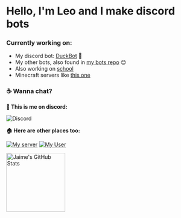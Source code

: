 # Hello, I'm Leo and I make discord bots

### Currently working on:
- My discord bot: [DuckBot](https://top.gg/bot/788278464474120202 "DuckBot on top.gg") 💞
- My other bots, also found in [my bots repo](https://github.com/LeoCx1000/discord-bots "discord-bots repo") 😊
- Also working on [school](https://www.google.com/search?q=school "My school")
- Minecraft servers like [this one](https://github.com/LeoCx1000/discord-bots/tree/master/ozbot 'Minecraft Server README.md')
### :coffee: Wanna chat?

**📲 This is me on discord:**

![Discord](https://discord.c99.nl/widget/theme-3/349373972103561218.png)

**🏠 Here are other places too:**

[![My server](https://img.shields.io/static/v1?style=flat&logo=discord&logoColor=white&color=%235865f2&label=&message=Join%20my%20server:%20DuckBot%20Hideout)](https://discord.gg/TdRfGKg8Wh) [![My User](https://img.shields.io/static/v1?style=flat&logo=discord&logoColor=white&color=%235865f2&label=&message=My%20User:%20LeoCx1000%239999)](https://discordapp.com/users/788278464474120202/)


<img alt="Jaime's GitHub Stats" height="156em" src="https://github-readme-stats.vercel.app/api?username=LeoCx1000&bg_color=30,e96443,4839a3&title_color=79D9F9&text_color=79D9F9&show_icons=true&theme=dracula">
